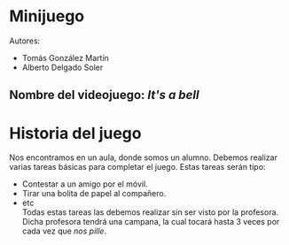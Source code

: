 # Minijuego
Autores:
 * Tomás González Martín
 * Alberto Delgado Soler

## Nombre del videojuego: *It's a bell*

# Historia del juego
Nos encontramos en un aula, donde somos un alumno. Debemos realizar varias tareas básicas para completar el juego. Estas tareas serán tipo:  
 * Contestar a un amigo por el móvil.
 * Tirar una bolita de papel al compañero.
 * etc  
Todas estas tareas las debemos realizar sin ser visto por la profesora. Dicha profesora tendrá una campana, la cual tocará hasta 3 veces por cada vez que *nos pille*.
